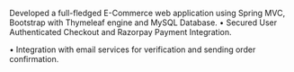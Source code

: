 Developed a full-fledged E-Commerce web application using Spring MVC, Bootstrap
with Thymeleaf engine and MySQL Database.
 •
 Secured User Authenticated Checkout and Razorpay Payment Integration.

 •
 Integration with email services for verification and sending order confirmation.
